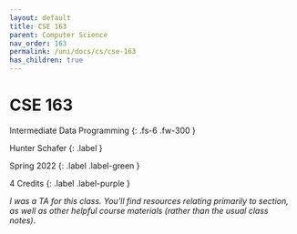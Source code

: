```yaml
---
layout: default
title: CSE 163
parent: Computer Science
nav_order: 163
permalink: /uni/docs/cs/cse-163
has_children: true
---
```


# CSE 163

Intermediate Data Programming
{: .fs-6 .fw-300 }

Hunter Schafer
{: .label }

Spring 2022
{: .label .label-green }

4 Credits
{: .label .label-purple }

*I was a TA for this class. You'll find resources relating primarily to section, as well as other helpful course materials (rather than the usual class notes)*.
